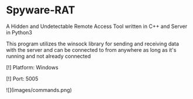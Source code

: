# Spyware-RAT
A Hidden and Undetectable Remote Access Tool written in C++ and Server in Python3

This program utilizes the winsock library for sending and receiving data with the server and can be connected to from anywhere as long as it's running and not already connected

[!] Platform: Windows

[!] Port: 5005

<Commands>
![](images/commands.png)
